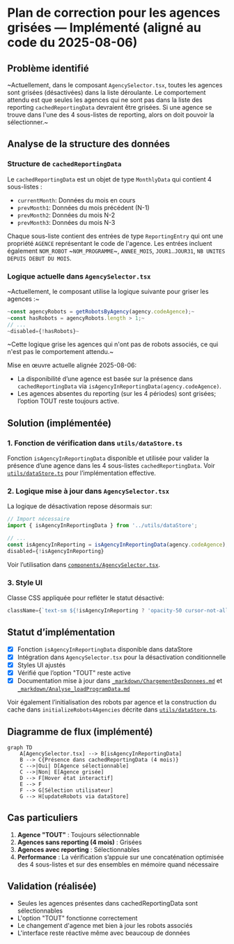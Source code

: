 # Plan de correction pour les agences grisées — Implémenté (aligné au code du 2025-08-06)

## Problème identifié
~Actuellement, dans le composant `AgencySelector.tsx`, toutes les agences sont grisées (désactivées) dans la liste déroulante. Le comportement attendu est que seules les agences qui ne sont pas dans la liste des reporting `cachedReportingData` devraient être grisées. Si une agence se trouve dans l'une des 4 sous-listes de reporting, alors on doit pouvoir la sélectionner.~

## Analyse de la structure des données

### Structure de `cachedReportingData`
Le `cachedReportingData` est un objet de type `MonthlyData` qui contient 4 sous-listes :
- `currentMonth`: Données du mois en cours
- `prevMonth1`: Données du mois précédent (N-1)
- `prevMonth2`: Données du mois N-2
- `prevMonth3`: Données du mois N-3

Chaque sous-liste contient des entrées de type `ReportingEntry` qui ont une propriété `AGENCE` représentant le code de l'agence. Les entrées incluent également `NOM_ROBOT` ~`NOM_PROGRAMME`~, `ANNEE_MOIS`, `JOUR1`..`JOUR31`, `NB UNITES DEPUIS DEBUT DU MOIS`.

### Logique actuelle dans `AgencySelector.tsx`
~Actuellement, le composant utilise la logique suivante pour griser les agences :~
```typescript
~const agencyRobots = getRobotsByAgency(agency.codeAgence);~
~const hasRobots = agencyRobots.length > 1;~
// ...
~disabled={!hasRobots}~
```

~Cette logique grise les agences qui n'ont pas de robots associés, ce qui n'est pas le comportement attendu.~

Mise en œuvre actuelle alignée 2025-08-06:
- La disponibilité d’une agence est basée sur la présence dans `cachedReportingData` via `isAgencyInReportingData(agency.codeAgence)`.
- Les agences absentes du reporting (sur les 4 périodes) sont grisées; l’option TOUT reste toujours active.

## Solution (implémentée)

### 1. Fonction de vérification dans `utils/dataStore.ts`
Fonction `isAgencyInReportingData` disponible et utilisée pour valider la présence d’une agence dans les 4 sous-listes `cachedReportingData`. Voir [`utils/dataStore.ts`](utils/dataStore.ts:1) pour l’implémentation effective.

### 2. Logique mise à jour dans `AgencySelector.tsx`
La logique de désactivation repose désormais sur:
```typescript
// Import nécessaire
import { isAgencyInReportingData } from '../utils/dataStore';

// ...
const isAgencyInReporting = isAgencyInReportingData(agency.codeAgence);
disabled={!isAgencyInReporting}
```
Voir l’utilisation dans [`components/AgencySelector.tsx`](components/AgencySelector.tsx:35).

### 3. Style UI
Classe CSS appliquée pour refléter le statut désactivé:
```typescript
className={`text-sm ${!isAgencyInReporting ? 'opacity-50 cursor-not-allowed' : 'hover:bg-gray-100'}`}
```

## Statut d’implémentation

- [x] Fonction `isAgencyInReportingData` disponible dans dataStore
- [x] Intégration dans `AgencySelector.tsx` pour la désactivation conditionnelle
- [x] Styles UI ajustés
- [x] Vérifié que l’option "TOUT" reste active
- [x] Documentation mise à jour dans [`_markdown/ChargementDesDonnees.md`](\_markdown/ChargementDesDonnees.md) et [`_markdown/Analyse_loadProgramData.md`](\_markdown/Analyse_loadProgramData.md)

Voir également l’initialisation des robots par agence et la construction du cache dans `initializeRobots4Agencies` décrite dans [`utils/dataStore.ts`](utils/dataStore.ts:1).

## Diagramme de flux (implémenté)

```mermaid
graph TD
    A[AgencySelector.tsx] --> B[isAgencyInReportingData]
    B --> C{Présence dans cachedReportingData (4 mois)}
    C -->|Oui| D[Agence sélectionnable]
    C -->|Non| E[Agence grisée]
    D --> F[Hover état interactif]
    E --> F
    F --> G[Sélection utilisateur]
    G --> H[updateRobots via dataStore]
```

## Cas particuliers

1. **Agence "TOUT"** : Toujours sélectionnable
2. **Agences sans reporting (4 mois)** : Grisées
3. **Agences avec reporting** : Sélectionnables
4. **Performance** : La vérification s’appuie sur une concaténation optimisée des 4 sous-listes et sur des ensembles en mémoire quand nécessaire

## Validation (réalisée)

- Seules les agences présentes dans cachedReportingData sont sélectionnables
- L'option "TOUT" fonctionne correctement
- Le changement d'agence met bien à jour les robots associés
- L'interface reste réactive même avec beaucoup de données